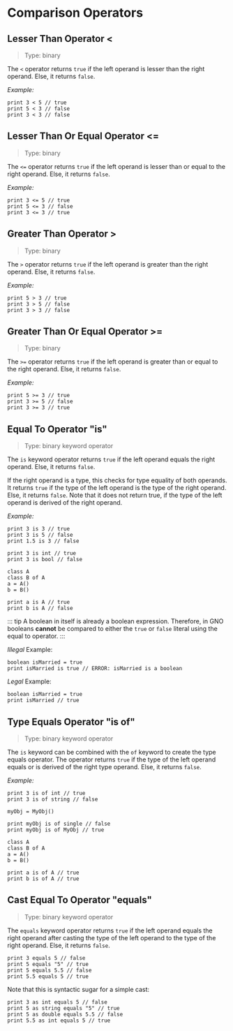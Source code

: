 # Comparison Operators

## Lesser Than Operator <

> Type: binary

The `<` operator returns `true` if the left operand is lesser than the right operand.
Else, it returns `false`.

_Example:_

```gno
print 3 < 5 // true
print 5 < 3 // false
print 3 < 3 // false
```

## Lesser Than Or Equal Operator <=

> Type: binary

The `<=` operator returns `true` if the left operand is lesser than or equal to the right operand.
Else, it returns `false`.

_Example:_

```gno
print 3 <= 5 // true
print 5 <= 3 // false
print 3 <= 3 // true
```

## Greater Than Operator >

> Type: binary

The `>` operator returns `true` if the left operand is greater than the right operand.
Else, it returns `false`.

_Example:_

```gno
print 5 > 3 // true
print 3 > 5 // false
print 3 > 3 // false
```

## Greater Than Or Equal Operator >=

> Type: binary

The `>=` operator returns `true` if the left operand is greater than or equal to the right operand.
Else, it returns `false`.

_Example:_

```gno
print 5 >= 3 // true
print 3 >= 5 // false
print 3 >= 3 // true
```

## Equal To Operator "is"

> Type: binary keyword operator

The `is` keyword operator returns `true` if the left operand equals the right operand.
Else, it returns `false`.

If the right operand is a type, this checks for type equality of both operands. It returns `true` if
the type of the left operand is the type of the right operand. Else, it returns `false`. Note that
it does not return true, if the type of the left operand is derived of the right operand.

_Example:_

```gno
print 3 is 3 // true
print 3 is 5 // false
print 1.5 is 3 // false

print 3 is int // true
print 3 is bool // false

class A
class B of A
a = A()
b = B()

print a is A // true
print b is A // false
```

::: tip
A boolean in itself is already a boolean expression.
Therefore, in GNO booleans **cannot** be compared to either the `true` or `false` literal using
the equal to operator.
:::

_Illegal_ Example:

```gno
boolean isMarried = true
print isMarried is true // ERROR: isMarried is a boolean
```

_Legal_ Example:

```gno
boolean isMarried = true
print isMarried // true
```

## Type Equals Operator "is of"

> Type: binary keyword operator

The `is` keyword can be combined with the `of` keyword to create the type equals operator.
The operator returns `true` if the type of the left operand equals or is derived of the right type operand. Else, it
returns `false`.

_Example:_

```gno
print 3 is of int // true
print 3 is of string // false

myObj = MyObj()

print myObj is of single // false
print myObj is of MyObj // true

class A
class B of A
a = A()
b = B()

print a is of A // true
print b is of A // true
```

## Cast Equal To Operator "equals"

> Type: binary keyword operator

The `equals` keyword operator returns `true` if the left operand equals the right operand after
casting the type of the left operand to the type of the right operand. Else, it returns `false`.

```gno
print 3 equals 5 // false
print 5 equals "5" // true
print 5 equals 5.5 // false
print 5.5 equals 5 // true
```

Note that this is syntactic sugar for a simple cast:

```gno
print 3 as int equals 5 // false
print 5 as string equals "5" // true
print 5 as double equals 5.5 // false
print 5.5 as int equals 5 // true
```
